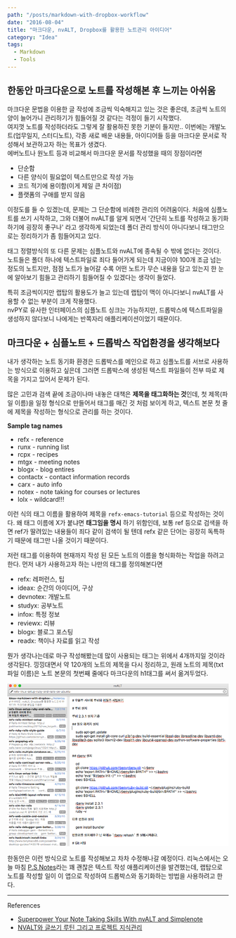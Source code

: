 ```yaml
---
path: "/posts/markdown-with-dropbox-workflow"
date: "2016-08-04"
title: "마크다운, nvALT, Dropbox를 활용한 노트관리 아이디어"
category: "Idea"
tags:
  - Markdown
  - Tools
---
```


## 한동안 마크다운으로 노트를 작성해본 후 느끼는 아쉬움

마크다운 문법을 이용한 글 작성에 조금씩 익숙해지고 있는 것은 좋은데, 조금씩 노트의 양이 늘어가니 관리하기가 힘들어질 것 같다는 걱정이 들기 시작했다.  
여지껏 노트를 작성하더라도 그렇게 잘 활용하진 못한 기분이 들지만.. 이번에는 개발노트(업무일지, 스터디노트), 각종 새로 배운 내용들, 아이디어들 등을 마크다운 문서로 작성해서 보관하고자 하는 목표가 생겼다.  
에버노트나 원노트 등과 비교해서 마크다운 문서를 작성했을 때의 장점이라면

- 단순함
- 다른 양식이 필요없이 텍스트만으로 작성 가능
- 코드 적기에 용이함(이게 제일 큰 차이점)
- 플랫폼의 구애를 받지 않음

이정도를 들 수 있겠는데, 문제는 그 단순함에 비례한 관리의 어려움이다.
처음에 심플노트를 쓰기 시작하고, 그와 더불어 nvALT를 알게 되면서 '간단히 노트를 작성하고 동기화하기에 굉장히 좋구나' 라고 생각하게 되었는데 폴더 관리 방식이 아니다보니 태그만으로는 정리하기가 좀 힘들어지고 있다.

태그 정렬방식의 또 다른 문제는 심플노트와 nvALT에 종속될 수 밖에 없다는 것이다.  
노트들은 폴더 하나에 텍스트파일로 죄다 들어가게 되는데 지금이야 100개 조금 넘는 정도의 노트지만, 점점 노트가 늘어갈 수록 어떤 노트가 무슨 내용을 담고 있는지 한 눈에 알아보기 힘들고 관리하기 힘들어질 수 있겠다는 생각이 들었다.

특히 조금씩이지만 랩탑의 활용도가 늘고 있는데 랩탑이 맥이 아니다보니 nvALT를 사용할 수 없는 부분이 크게 작용했다.  
nvPY로 유사한 인터페이스의 심플노트 싱크는 가능하지만, 드롭박스에 텍스트파일을 생성하지 않다보니 나에게는 반쪽자리 애플리케이션이었기 때문이다.

## 마크다운 + 심플노트 + 드롭박스 작업환경을 생각해보다

내가 생각하는 노트 동기화 환경은 드롭박스를 메인으로 하고 심플노트를 서브로 사용하는 방식으로 이용하고 싶은데 그러면 드롭박스에 생성된 텍스트 파일들이 전부 따로 제목을 가지고 있어서 문제가 된다.

많은 고민과 검색 끝에 조금이나마 내놓은 대책은 **제목을 태그화하는 것**인데, 첫 제목(파일 이름)을 일정 형식으로 만들어서 태그를 매긴 것 처럼 보이게 하고, 텍스트 본문 첫 줄에 제목을 작성하는 형식으로 관리를 하는 것이다.

**Sample tag names**

- refx - reference
- runx - running list
- rcpx - recipes
- mtgx - meeting notes
- blogx - blog entires
- contactx - contact information records
- carx - auto info
- notex - note taking for courses or lectures
- lolx - wildcard!!!

이런 식의 태그 이름을 활용하여 제목을 `refx-emacs-tutorial` 등으로 작성하는 것이다.
왜 태그 이름에 X가 붙냐면 **태그임을 명시** 하기 위함인데, 보통 ref 등으로 검색을 하면 ref가 딸려있는 내용들이 죄다 같이 검색이 될 텐데 refx 같은 단어는 굉장히 독특하기 때문에 태그만 나올 것이기 때문이다.

저런 태그를 이용하여 현재까지 작성 된 모든 노트의 이름을 형식화하는 작업을 하려고 한다.
먼저 내가 사용하고자 하는 나만의 태그를 정의해본다면

- refx: 레퍼런스, 팁
- ideax: 순간의 아이디어, 구상
- devnotex: 개발노트
- studyx: 공부노트
- infox: 특정 정보
- reviewx: 리뷰
- blogx: 블로그 포스팅
- readx: 책이나 자료를 읽고 작성

뭔가 생각나는데로 마구 작성해봤는데 많이 사용되는 태그는 위에서 4개까지일 것이라 생각된다.
낑낑대면서 약 120개의 노트의 제목을 다시 정리하고, 원래 노트의 제목(txt 파일 이름)은 노트 본문의 첫번째 줄에다 마크다운의 h1태그를 써서 옮겨두었다.

![nvALT로 제목을 모두 수정한 후](./images/2016-08-04-sc1.png)

한동안은 이런 방식으로 노트를 작성해보고 차차 수정해나갈 예정이다.
리눅스에서는 오늘 마침 [P.S Notes](https://burnsoftware.wordpress.com/p-s-notes/)라는 꽤 괜찮은 텍스트 작성 애플리케이션을 발견했는데, 랩탑으로 노트를 작성할 일이 이 앱으로 작성하여 드롭박스와 동기화하는 방법을 사용하려고 한다.

---

References

- [Superpower Your Note Taking Skills With nvALT and Simplenote](http://computers.tutsplus.com/tutorials/superpower-your-note-taking-skills-with-nvalt-and-simplenote--cms-20816)
- [NVALT와 글쓰기 루틴 그리고 프로젝트 지식관리](https://hyungrok.com/2014/07/12/nvalt/)
